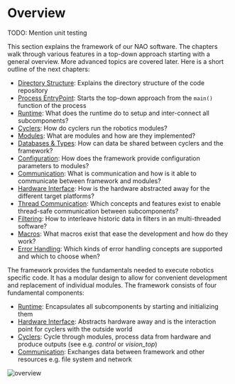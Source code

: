# Overview

TODO: Mention unit testing

This section explains the framework of our NAO software.
The chapters walk through various features in a top-down approach starting with a general overview.
More advanced topics are covered later.
Here is a short outline of the next chapters:

- [Directory Structure](./directory_structure.md): Explains the directory structure of the code repository
- [Process EntryPoint](./process_entrypoint.md): Starts the top-down approach from the `main()` function of the process
- [Runtime](./runtime.md): What does the runtime do to setup and inter-connect all subcomponents?
- [Cyclers](./cyclers.md): How do cyclers run the robotics modules?
- [Modules](./modules.md): What are modules and how are they implemented?
- [Databases & Types](./databases_and_types.md): How can data be shared between cyclers and the framework?
- [Configuration](./configuration.md): How does the framework provide configuration parameters to modules?
- [Communication](./communication.md): What is communication and how is it able to communicate between framework and modules?
- [Hardware Interface](./hardware_interface.md): How is the hardware abstracted away for the different target platforms?
- [Thread Communication](./thread_communication.md): Which concepts and features exist to enable thread-safe communication between subcomponents?
- [Filtering](./filtering.md): How to interleave historic data in filters in an multi-threaded software?
- [Macros](./macros.md): What macros exist that ease the development and how do they work?
- [Error Handling](./error_handling.md): Which kinds of error handling concepts are supported and which to choose when?

The framework provides the fundamentals needed to execute robotics specific code.
It has a modular design to allow for convenient development and replacement of individual modules.
The framework consists of four fundamental components:

- [Runtime](./runtime.md): Encapsulates all subcomponents by starting and initializing them
- [Hardware Interface](./hardware_interface.md): Abstracts hardware away and is the interaction point for cyclers with the outside world
- [Cyclers](./cyclers.md): Cycle through modules, process data from hardware and produce outputs (see e.g. _control_ or _vision_top_)
- [Communication](./communication.md): Exchanges data between framework and other resources e.g. file system and network

![overview](./overview.drawio.png)
